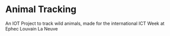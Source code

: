 # Animal Tracking

An IOT Project to track wild animals, made for the international ICT Week at Ephec Louvain La Neuve
